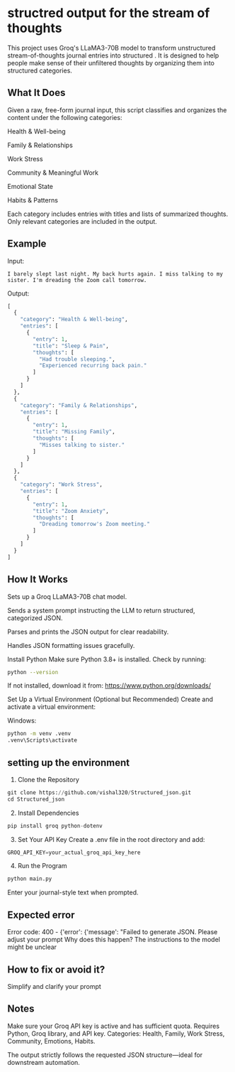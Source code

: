  # structred output for the stream of thoughts
This project uses Groq's LLaMA3-70B model to transform unstructured stream-of-thoughts journal entries into structured .
 It is designed to help people make sense of their unfiltered thoughts by organizing them into structured categories.

## What It Does
Given a raw, free-form journal input, this script classifies and organizes the content under the following categories:

Health & Well-being

Family & Relationships

Work Stress

Community & Meaningful Work

Emotional State

Habits & Patterns

Each category includes entries with titles and lists of summarized thoughts. Only relevant categories are included in the output.


## Example
Input:

```vbnet
I barely slept last night. My back hurts again. I miss talking to my sister. I'm dreading the Zoom call tomorrow.
```
Output:
```python
[
  {
    "category": "Health & Well-being",
    "entries": [
      {
        "entry": 1,
        "title": "Sleep & Pain",
        "thoughts": [
          "Had trouble sleeping.",
          "Experienced recurring back pain."
        ]
      }
    ]
  },
  {
    "category": "Family & Relationships",
    "entries": [
      {
        "entry": 1,
        "title": "Missing Family",
        "thoughts": [
          "Misses talking to sister."
        ]
      }
    ]
  },
  {
    "category": "Work Stress",
    "entries": [
      {
        "entry": 1,
        "title": "Zoom Anxiety",
        "thoughts": [
          "Dreading tomorrow's Zoom meeting."
        ]
      }
    ]
  }
]
```

## How It Works
Sets up a Groq LLaMA3-70B chat model.

Sends a system prompt instructing the LLM to return structured, categorized JSON.

Parses and prints the JSON output for clear readability.

Handles JSON formatting issues gracefully.

Install Python
Make sure Python 3.8+ is installed. Check by running:

```bash
python --version
```
If not installed, download it from: https://www.python.org/downloads/

Set Up a Virtual Environment (Optional but Recommended)
Create and activate a virtual environment:

Windows:
```bash
python -m venv .venv
.venv\Scripts\activate
```

## setting up the environment 
1. Clone the Repository
```python
git clone https://github.com/vishal320/Structured_json.git
cd Structured_json
```
2. Install Dependencies
```python
pip install groq python-dotenv
```
3. Set Your API Key
Create a .env file in the root directory and add:
```python
GROQ_API_KEY=your_actual_groq_api_key_here
```
4. Run the Program
```python
python main.py
```
Enter your journal-style text when prompted.
## Expected error
 Error code: 400 - {'error': {'message': "Failed to generate JSON. Please adjust your prompt
Why does this happen?
The instructions to the model might be unclear
## How to fix or avoid it?
Simplify and clarify your prompt

## Notes
Make sure your Groq API key is active and has sufficient quota.
Requires Python, Groq library, and API key.
Categories: Health, Family, Work Stress, Community, Emotions, Habits.

The output strictly follows the requested JSON structure—ideal for downstream automation.

